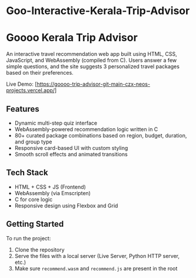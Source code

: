 ﻿# Goo-Interactive-Kerala-Trip-Advisor

# Goooo Kerala Trip Advisor

An interactive travel recommendation web app built using HTML, CSS, JavaScript, and WebAssembly (compiled from C). Users answer a few simple questions, and the site suggests 3 personalized travel packages based on their preferences.

Live Demo: [https://goooo-trip-advisor-git-main-czx-neos-projects.vercel.app/]

## Features
- Dynamic multi-step quiz interface
- WebAssembly-powered recommendation logic written in C
- 80+ curated package combinations based on region, budget, duration, and group type
- Responsive card-based UI with custom styling
- Smooth scroll effects and animated transitions

## Tech Stack
- HTML + CSS + JS (Frontend)
- WebAssembly (via Emscripten)
- C for core logic
- Responsive design using Flexbox and Grid

## Getting Started
To run the project:
1. Clone the repository
2. Serve the files with a local server (Live Server, Python HTTP server, etc.)
3. Make sure `recommend.wasm` and `recommend.js` are present in the root

